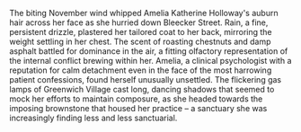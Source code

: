 The biting November wind whipped Amelia Katherine Holloway's auburn hair across her face as she hurried down Bleecker Street.  Rain, a fine, persistent drizzle, plastered her tailored coat to her back, mirroring the weight settling in her chest.  The scent of roasting chestnuts and damp asphalt battled for dominance in the air, a fitting olfactory representation of the internal conflict brewing within her.  Amelia, a clinical psychologist with a reputation for calm detachment even in the face of the most harrowing patient confessions, found herself unusually unsettled.  The flickering gas lamps of Greenwich Village cast long, dancing shadows that seemed to mock her efforts to maintain composure, as she headed towards the imposing brownstone that housed her practice – a sanctuary she was increasingly finding less and less sanctuarial.
